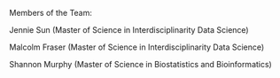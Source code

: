 Members of the Team:

Jennie Sun (Master of Science in Interdisciplinarity Data Science) 

Malcolm Fraser (Master of Science in Interdisciplinarity Data Science) 

Shannon Murphy (Master of Science in Biostatistics and Bioinformatics) 
